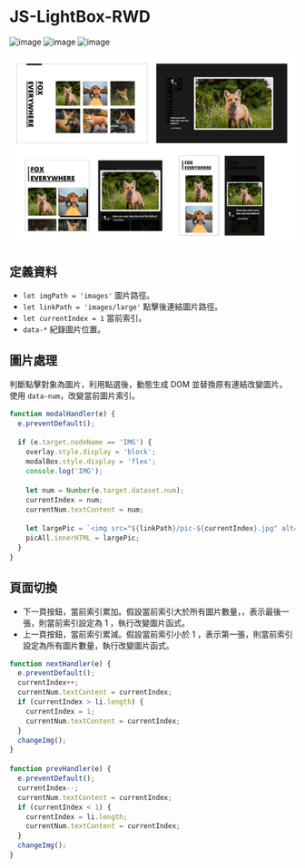 # JS-LightBox-RWD

![image](https://img.shields.io/badge/JavaScript-exercise-brightgreen.svg)
![image](https://img.shields.io/badge/SASS-exercise-ff69b4.svg)
![image](https://img.shields.io/badge/RWD-exercise-blue.svg)

![images](https://github.com/jedchang/JS-LightBox/blob/master/preview.jpg)

## 定義資料

- `let imgPath = 'images'` 圖片路徑。
- `let linkPath = 'images/large'` 點擊後連結圖片路徑。
- `let currentIndex = 1` 當前索引。
- `data-*` 紀錄圖片位置。

## 圖片處理

判斷點擊對象為圖片，利用點選後，動態生成 DOM 並替換原有連結改變圖片。
使用 `data-num`，改變當前圖片索引。

```javascript
function modalHandler(e) {
  e.preventDefault();

  if (e.target.nodeName == 'IMG') {
    overlay.style.display = 'block';
    modalBox.style.display = 'flex';
    console.log('IMG');

    let num = Number(e.target.dataset.num);
    currentIndex = num;
    currentNum.textContent = num;

    let largePic = `<img src="${linkPath}/pic-${currentIndex}.jpg" alt="" class="large-pic">`;
    picAll.innerHTML = largePic;
  }
}
```

## 頁面切換

- 下一頁按鈕，當前索引累加。假設當前索引大於所有圖片數量，，表示最後一張，則當前索引設定為 1 ，執行改變圖片函式。
- 上一頁按鈕，當前索引累減。假設當前索引小於 1 ，表示第一張，則當前索引設定為所有圖片數量，執行改變圖片函式。

```javascript
function nextHandler(e) {
  e.preventDefault();
  currentIndex++;
  currentNum.textContent = currentIndex;
  if (currentIndex > li.length) {
    currentIndex = 1;
    currentNum.textContent = currentIndex;
  }
  changeImg();
}

function prevHandler(e) {
  e.preventDefault();
  currentIndex--;
  currentNum.textContent = currentIndex;
  if (currentIndex < 1) {
    currentIndex = li.length;
    currentNum.textContent = currentIndex;
  }
  changeImg();
}
```
